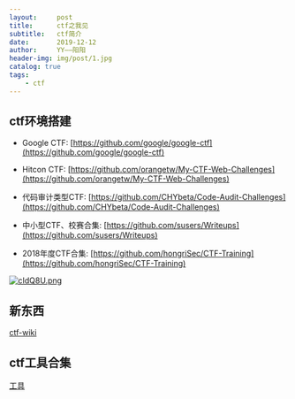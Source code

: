 ```yaml
---
layout:     post
title:      ctf之我见
subtitle:   ctf简介
date:       2019-12-12
author:     YY——阳阳
header-img: img/post/1.jpg
catalog: true
tags:
    - ctf
---
```

## ctf环境搭建
- Google CTF: [https://github.com/google/google-ctf](https://github.com/google/google-ctf)

- Hitcon CTF: [https://github.com/orangetw/My-CTF-Web-Challenges](https://github.com/orangetw/My-CTF-Web-Challenges)

- 代码审计类型CTF: [https://github.com/CHYbeta/Code-Audit-Challenges](https://github.com/CHYbeta/Code-Audit-Challenges)

- 中小型CTF、校赛合集: [https://github.com/susers/Writeups](https://github.com/susers/Writeups)

- 2018年度CTF合集: [https://github.com/hongriSec/CTF-Training](https://github.com/hongriSec/CTF-Training)


[![cIdQ8U.png](https://z3.ax1x.com/2021/04/18/cIdQ8U.png)](https://imgtu.com/i/cIdQ8U)

## 新东西

[ctf-wiki](https://ctf-wiki.org/)

## ctf工具合集
[工具](https://www.ctftools.com/down/)
